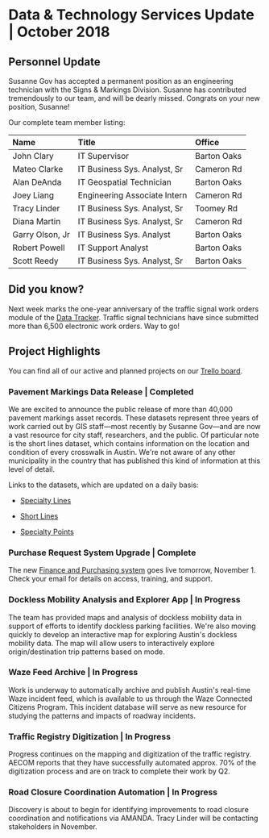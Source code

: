 # Data & Technology Services Update | October 2018

## Personnel Update
Susanne Gov has accepted a permanent position as an engineering technician with the Signs & Markings Division. Susanne has contributed tremendously to our team, and will be dearly missed. Congrats on your new position, Susanne!

Our complete team member listing:

| Name                | Title           | Office      |
|:----|:----|:----|
| John Clary          | IT Supervisor        | Barton Oaks |
| Mateo Clarke         | IT Business Sys. Analyst, Sr           | Cameron Rd |
| Alan DeAnda         | IT Geospatial Technician           | Barton Oaks |
| Joey Liang          | Engineering Associate Intern           | Cameron Rd |
| Tracy Linder        | IT Business Sys. Analyst, Sr                | Toomey Rd |
| Diana Martin        | IT Business Sys. Analyst, Sr           | Cameron Rd |
| Garry Olson, Jr     | IT Business Sys. Analyst                | Barton Oaks |
| Robert Powell       | IT Support Analyst                | Barton Oaks |
| Scott Reedy         | IT Business Sys. Analyst, Sr                | Barton Oaks |


## Did you know?

Next week marks the one-year anniversary of the traffic signal work orders module of the  [Data Tracker](https://transportation.austintexas.io/data-tracker). Traffic signal technicians have since submitted more than 6,500 electronic work orders. Way to go! 

## Project Highlights

You can find all of our active and planned projects on our [Trello board](https://trello.com/b/pNbgaKme/data-technology-services-operations).

### Pavement Markings Data Release | Completed

We are excited to announce the public release of more than 40,000 pavement markings asset records. These datasets represent three years of work carried out by GIS staff—most recently by Susanne Gov—and are now a vast resource for city staff, researchers, and the public. Of particular note is the short lines dataset, which contains information on the location and condition of every crosswalk in Austin. We're not aware of any other municipality in the country that has published this kind of information at this level of detail.

Links to the datasets, which are updated on a daily basis:

- [Specialty Lines](https://data.austintexas.gov/Transportation-and-Mobility/Pavement-Markings-Specialty-Lines/86p7-68jw)

- [Short Lines](https://data.austintexas.gov/Transportation-and-Mobility/Pavement-Markings-Short-Lines/3p2i-pqdc)

- [Specialty Points](https://data.austintexas.gov/Transportation-and-Mobility/Pavement-Markings-Specialty-Points/s82i-c3nm)

### Purchase Request System Upgrade | Complete

The new [Finance and Purchasing system](https://atd.knack.com/finance-purchasing#home/) goes live tomorrow, November 1. Check your email for details on access, training, and support. 

### Dockless Mobility Analysis and Explorer App  | In Progress

The team has provided maps and analysis of dockless mobility data in support of efforts to identify dockless parking facilities. We're also moving quickly to develop an interactive map for exploring Austin's dockless mobility data. The map will allow users to interactively explore origin/destination trip patterns based on mode.

### Waze Feed Archive | In Progress

Work is underway to automatically archive and publish Austin's real-time Waze incident feed, which is available to us through the Waze Connected Citizens Program. This incident database will serve as new resource for studying the patterns and impacts of roadway incidents.

### Traffic Registry Digitization | In Progress

Progress continues on the mapping and digitization of the traffic registry. AECOM reports that they have successfully automated approx. 70% of the digitization process and are on track to complete their work by Q2.

### Road Closure Coordination Automation | In Progress

Discovery is about to begin for identifying improvements to road closure coordination and notifications via AMANDA. Tracy Linder will be contacting stakeholders in November. 
